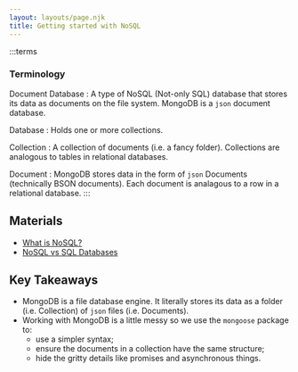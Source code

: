 ```yaml
---
layout: layouts/page.njk
title: Getting started with NoSQL
---
```

:::terms
### Terminology
Document Database
: A type of NoSQL (Not-only SQL) database that stores its data as documents on the file system. MongoDB is a `json` document database.

Database
: Holds one or more collections.

Collection
: A collection of documents (i.e. a fancy folder). Collections are analogous to tables in relational databases.

Document
: MongoDB stores data in the form of `json` Documents (technically BSON documents). Each document is analagous to a row in a relational database.
:::

## Materials
- [What is NoSQL?](https://www.mongodb.com/nosql-explained)
- [NoSQL vs SQL Databases](https://www.mongodb.com/nosql-explained/nosql-vs-sql)

## Key Takeaways
- MongoDB is a file database engine. It literally stores its data as a folder (i.e. Collection) of `json` files (i.e. Documents).
- Working with MongoDB is a little messy so we use the `mongoose` package to:
  - use a simpler syntax;
  - ensure the documents in a collection have the same structure;
  - hide the gritty details like promises and asynchronous things.